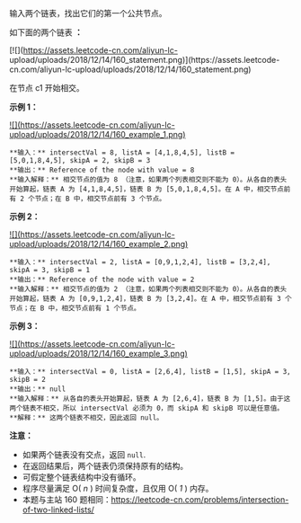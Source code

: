 输入两个链表，找出它们的第一个公共节点。

如下面的两个链表 **：**

[![](https://assets.leetcode-cn.com/aliyun-lc-
upload/uploads/2018/12/14/160_statement.png)](https://assets.leetcode-
cn.com/aliyun-lc-upload/uploads/2018/12/14/160_statement.png)

在节点 c1 开始相交。



**示例 1：**

[![](https://assets.leetcode-cn.com/aliyun-lc-
upload/uploads/2018/12/14/160_example_1.png)](https://assets.leetcode.com/uploads/2018/12/13/160_example_1.png)

    
    
    **输入：** intersectVal = 8, listA = [4,1,8,4,5], listB = [5,0,1,8,4,5], skipA = 2, skipB = 3
    **输出：** Reference of the node with value = 8
    **输入解释：** 相交节点的值为 8 （注意，如果两个列表相交则不能为 0）。从各自的表头开始算起，链表 A 为 [4,1,8,4,5]，链表 B 为 [5,0,1,8,4,5]。在 A 中，相交节点前有 2 个节点；在 B 中，相交节点前有 3 个节点。
    



**示例  2：**

[![](https://assets.leetcode-cn.com/aliyun-lc-
upload/uploads/2018/12/14/160_example_2.png)](https://assets.leetcode.com/uploads/2018/12/13/160_example_2.png)

    
    
    **输入：** intersectVal = 2, listA = [0,9,1,2,4], listB = [3,2,4], skipA = 3, skipB = 1
    **输出：** Reference of the node with value = 2
    **输入解释：** 相交节点的值为 2 （注意，如果两个列表相交则不能为 0）。从各自的表头开始算起，链表 A 为 [0,9,1,2,4]，链表 B 为 [3,2,4]。在 A 中，相交节点前有 3 个节点；在 B 中，相交节点前有 1 个节点。
    



**示例  3：**

[![](https://assets.leetcode-cn.com/aliyun-lc-
upload/uploads/2018/12/14/160_example_3.png)](https://assets.leetcode.com/uploads/2018/12/13/160_example_3.png)

    
    
    **输入：** intersectVal = 0, listA = [2,6,4], listB = [1,5], skipA = 3, skipB = 2
    **输出：** null
    **输入解释：** 从各自的表头开始算起，链表 A 为 [2,6,4]，链表 B 为 [1,5]。由于这两个链表不相交，所以 intersectVal 必须为 0，而 skipA 和 skipB 可以是任意值。
    **解释：** 这两个链表不相交，因此返回 null。
    



**注意：**

  * 如果两个链表没有交点，返回 `null`.
  * 在返回结果后，两个链表仍须保持原有的结构。
  * 可假定整个链表结构中没有循环。
  * 程序尽量满足 O( _n_ ) 时间复杂度，且仅用 O( _1_ ) 内存。
  * 本题与主站 160 题相同：<https://leetcode-cn.com/problems/intersection-of-two-linked-lists/>

